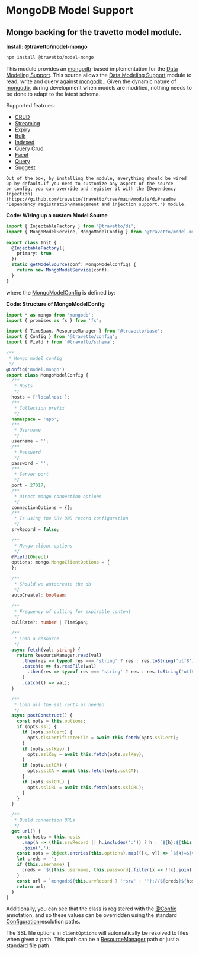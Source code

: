 <!-- This file was generated by @travetto/doc and should not be modified directly -->
<!-- Please modify https://github.com/travetto/travetto/tree/main/module/model-mongo/doc.ts and execute "npx trv doc" to rebuild -->
# MongoDB Model Support
## Mongo backing for the travetto model module.

**Install: @travetto/model-mongo**
```bash
npm install @travetto/model-mongo
```

This module provides an [mongodb](https://mongodb.com)-based implementation for the [Data Modeling Support](https://github.com/travetto/travetto/tree/main/module/model#readme "Datastore abstraction for core operations.").  This source allows the [Data Modeling Support](https://github.com/travetto/travetto/tree/main/module/model#readme "Datastore abstraction for core operations.") module to read, write and query against [mongodb](https://mongodb.com).. Given the dynamic nature of [mongodb](https://mongodb.com), during development when models are modified, nothing needs to be done to adapt to the latest schema.

Supported featrues:
   
   *  [CRUD](https://github.com/travetto/travetto/tree/main/module/model/src/service/crud.ts#L11)
   *  [Streaming](https://github.com/travetto/travetto/tree/main/module/model/src/service/stream.ts#L1)
   *  [Expiry](https://github.com/travetto/travetto/tree/main/module/model/src/service/expiry.ts#L11)
   *  [Bulk](https://github.com/travetto/travetto/tree/main/module/model/src/service/bulk.ts#L23)
   *  [Indexed](https://github.com/travetto/travetto/tree/main/module/model/src/service/indexed.ts#L12)
   *  [Query Crud](https://github.com/travetto/travetto/tree/main/module/model-query/src/service/crud.ts#L11)
   *  [Facet](https://github.com/travetto/travetto/tree/main/module/model-query/src/service/facet.ts#L12)
   *  [Query](https://github.com/travetto/travetto/tree/main/module/model-query/src/service/query.ts#L10)
   *  [Suggest](https://github.com/travetto/travetto/tree/main/module/model-query/src/service/suggest.ts#L12)

    Out of the box, by installing the module, everything should be wired up by default.If you need to customize any aspect of the source 
    or config, you can override and register it with the [Dependency Injection](https://github.com/travetto/travetto/tree/main/module/di#readme "Dependency registration/management and injection support.") module.

    
**Code: Wiring up a custom Model Source**
```typescript
import { InjectableFactory } from '@travetto/di';
import { MongoModelService, MongoModelConfig } from '@travetto/model-mongo';

export class Init {
  @InjectableFactory({
    primary: true
  })
  static getModelSource(conf: MongoModelConfig) {
    return new MongoModelService(conf);
  }
}
```

  where the [MongoModelConfig](https://github.com/travetto/travetto/tree/main/module/model-mongo/src/config.ts#L12) is defined by:

  
**Code: Structure of MongoModelConfig**
```typescript
import * as mongo from 'mongodb';
import { promises as fs } from 'fs';

import { TimeSpan, ResourceManager } from '@travetto/base';
import { Config } from '@travetto/config';
import { Field } from '@travetto/schema';

/**
 * Mongo model config
 */
@Config('model.mongo')
export class MongoModelConfig {
  /**
   * Hosts
   */
  hosts = ['localhost'];
  /**
   * Collection prefix
   */
  namespace = 'app';
  /**
   * Username
   */
  username = '';
  /**
   * Password
   */
  password = '';
  /**
   * Server port
   */
  port = 27017;
  /**
   * Direct mongo connection options
   */
  connectionOptions = {};
  /**
   * Is using the SRV DNS record configuration
   */
  srvRecord = false;

  /**
   * Mongo client options
   */
  @Field(Object)
  options: mongo.MongoClientOptions = {
  };

  /**
   * Should we autocreate the db
   */
  autoCreate?: boolean;

  /**
   * Frequency of culling for expirable content
   */
  cullRate?: number | TimeSpan;

  /**
   * Load a resource
   */
  async fetch(val: string) {
    return ResourceManager.read(val)
      .then(res => typeof res === 'string' ? res : res.toString('utf8'))
      .catch(e => fs.readFile(val)
        .then(res => typeof res === 'string' ? res : res.toString('utf8'))
      )
      .catch(() => val);
  }

  /**
   * Load all the ssl certs as needed
   */
  async postConstruct() {
    const opts = this.options;
    if (opts.ssl) {
      if (opts.sslCert) {
        opts.tlsCertificateFile = await this.fetch(opts.sslCert);
      }
      if (opts.sslKey) {
        opts.sslKey = await this.fetch(opts.sslKey);
      }
      if (opts.sslCA) {
        opts.sslCA = await this.fetch(opts.sslCA);
      }
      if (opts.sslCRL) {
        opts.sslCRL = await this.fetch(opts.sslCRL);
      }
    }
  }

  /**
   * Build connection URLs
   */
  get url() {
    const hosts = this.hosts
      .map(h => (this.srvRecord || h.includes(':')) ? h : `${h}:${this.port}`)
      .join(',');
    const opts = Object.entries(this.options).map(([k, v]) => `${k}=${v}`).join('&');
    let creds = '';
    if (this.username) {
      creds = `${[this.username, this.password].filter(x => !!x).join(':')}@`;
    }
    const url = `mongodb${this.srvRecord ? '+srv' : ''}://${creds}${hosts}/${this.namespace}?${opts}`;
    return url;
  }
}
```

  Additionally, you can see that the class is registered with the [@Config](https://github.com/travetto/travetto/tree/main/module/config/src/decorator.ts#L9) annotation, and so these values can be overridden using the 
  standard [Configuration](https://github.com/travetto/travetto/tree/main/module/config#readme "Environment-aware config management using yaml files")resolution paths. 
  

The SSL file options in `clientOptions` will automatically be resolved to files when given a path.  This path can be a [ResourceManager](https://github.com/travetto/travetto/tree/main/module/base/src/resource.ts#L14) path or just a standard file path.
